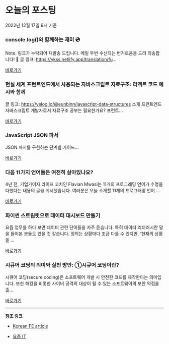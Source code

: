 # 오늘의 포스팅 
2022년 12월 17일 9시 기준 

###  console.log()와 함께하는 재미 💿 

 Note. 링크가 누락되어 재발송 드립니다. 메일 두번 수신되는 번거로움을 드려 죄송합니다! 🙏 글 링크: https://ykss.netlify.app/translation/fu... 

 [바로가기](https://kofearticle.substack.com/p/korean-fe-article-consolelog-a7e) 

###  현실 세계 프런트엔드에서 사용되는 자바스크립트 자료구조: 리액트 코드 예시와 함께 

 글 링크: https://velog.io/@eunbinn/javascript-data-structures 소개 프런트엔드 자바스크립트 개발자로서 자료구조 공부는 필요한가요? 프런트... 

 [바로가기](https://kofearticle.substack.com/p/korean-fe-article-36c) 

###  JavaScript JSON 파서 

 JSON 파서를 구현하는 단계별 가이드... 

 [바로가기](https://kofearticle.substack.com/p/korean-fe-article-javascript-json) 

### 다음 11가지 언어들은 여전히 살아있나요? 

 4년 전, 기업가이자 라이프 코치인 Flavian Mwasi는 11개의 프로그래밍 언어가 수명을 다했다는 내용의 글을 게시했습니다. 여러분은 오늘 소개할 11개의 프로그래밍 언어 ... 

 [바로가기](https://yozm.wishket.com/magazine/detail/1828/) 

### 파이썬 스트림릿으로 데이터 대시보드 만들기 

 요즘 업무를 하다 보면 데이터 관련 단어들을 자주 듣습니다. 특히 데이터 리터러시란 말을 들어본 분들도 있을 것 같습니다. 정의는 상황마다 조금 다를 수 있지만, ‘현재의 상황을 ... 

 [바로가기](https://yozm.wishket.com/magazine/detail/1827/) 

### ﻿시큐어 코딩의 의미와 실천 방안: ①시큐어 코딩이란? 

 시큐어 코딩(secure coding)은 소프트웨어 개발 시 안전한 코드를 제작한다는 의미입니다. 또한 해킹을 비롯한 사이버 공격의 대상이 될 수 있는 소프트웨어의 보안 약점을 출... 

 [바로가기](https://yozm.wishket.com/magazine/detail/1822/) 

---

**참조 링크**

- [Korean FE article](https://kofearticle.substack.com) 

- [요즘 IT](https://yozm.wishket.com/magazine) 

